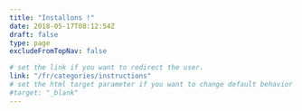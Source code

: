 ```yaml
---
title: "Installons !"
date: 2018-05-17T08:12:54Z
draft: false
type: page
excludeFromTopNav: false

# set the link if you want to redirect the user.
link: "/fr/categories/instructions"
# set the html target parameter if you want to change default behavior
#target: "_blank"
---
```

